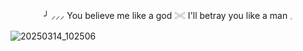 <p align=center> ╯  ⸝⸝⸝  You believe me like a god 𓏵 I'll betray you like a man 𓈒

![20250314_102506](https://github.com/user-attachments/assets/c50d70bc-eeb9-4cec-8476-e53b53ff1819)



